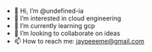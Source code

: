 - 👋 Hi, I’m @undefined-ia
- 👀 I’m interested in cloud engineering
- 🌱 I’m currently learning gcp
- 💞️ I’m looking to collaborate on ideas
- 📫 How to reach me: jaypeeeme@gmail.com

<!---
undefined-ia/undefined-ia is a ✨ special ✨ repository because its `README.md` (this file) appears on your GitHub profile.
You can click the Preview link to take a look at your changes.
--->
